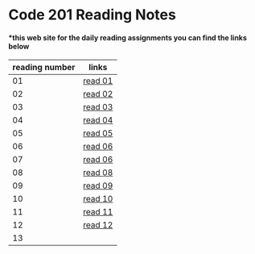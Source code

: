 # Code 201 Reading Notes
#### *this web site for the daily reading assignments you can find the links below 


|    reading number      |                           links                                |
|------------------------|----------------------------------------------------------------|
|           01           |[read 01](https://salehmmasri.github.io/reading-notes/class-01) |
|           02           |[read 02](https://salehmmasri.github.io/reading-notes/class-02) |
|           03           |[read 03](https://salehmmasri.github.io/reading-notes/class-03) |
|           04           |[read 04](https://salehmmasri.github.io/reading-notes/class-04) |
|           05           |[read 05](https://salehmmasri.github.io/reading-notes/class-05) |
|           06           |[read 06](https://salehmmasri.github.io/reading-notes/class-06) |
|           07           |[read 06](https://salehmmasri.github.io/reading-notes/class-06) |
|           08           |[read 08](https://salehmmasri.github.io/reading-notes/class-08) |
|           09           |[read 09](https://salehmmasri.github.io/reading-notes/class-09) |
|           10           |[read 10](https://salehmmasri.github.io/reading-notes/class-09) |
|           11           |[read 11](https://salehmmasri.github.io/reading-notes/class-11) |
|           12           |[read 12](https://salehmmasri.github.io/reading-notes/class-12) |
|           13           |                                                                |
             

